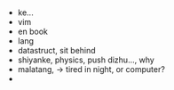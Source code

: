 #

- ke...
- vim
- en book
- lang
- datastruct, sit behind
- shiyanke, physics, push dizhu..., why 
- malatang, -> tired in night, or computer?
- 
